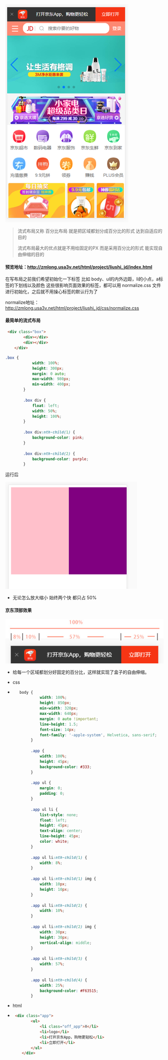 ![](../../../image/html_css/jd.png)

> 流式布局又称 百分比布局 就是把区域都划分成百分比的形式 达到自适应的目的
>
> 流式布局最大的优点就是不用给固定的PX 而是采用百分比的形式 能实现自由伸缩的目的

#### 预览地址：http://zmlong.usa3v.net/html/project/liushi_jd/index.html

在写布局之前我们希望初始化一下标签 比如 body、ul的内外边距，li的小点，a标签的下划线以及颜色 这些很影响页面效果的标签，都可以用 normalize.css 文件进行初始化，之后就不用操心标签的默认行为了

normalize地址：http://zmlong.usa3v.net/html/project/liushi_jd/css/normalize.css

#### 最简单的流式布局

~~~html
 <div class="box">
        <div></div>
        <div></div>
    </div>
~~~

~~~css
.box {
            width: 100%;
            height: 300px;
            margin: 0 auto;
            max-width: 980px;
            min-width: 400px;
        }
        
        .box div {
            float: left;
            width: 50%;
            height: 100%;
        }
        
        .box div:nth-child(1) {
            background-color: pink;
        }
        
        .box div:nth-child(2) {
            background-color: purple;
        }
~~~

运行后

![](../../../image/html_css/article01.png)

- 无论怎么放大缩小 始终两个快 都只占 50%

#### 京东顶部效果

<img src="../../../image/html_css/liushi_JD.jpg" style="zoom:150%;" />

- 给每一个区域都划分好固定的百分比，这样就实现了盒子的自由伸缩。

- css

- ~~~css
     body {
              width: 100%;
              height: 850px;
              min-width: 320px;
              max-width: 640px;
              margin: 0 auto !important;
              line-height: 1.5;
              font-size: 14px;
              font-family: '-apple-system', Helvetica, sans-serif;
          }
    
          .app {
              width: 100%;
              height: 45px;
              background-color: #333;
          }
    
          .app ul {
              margin: 0;
              padding: 0;
          }
    
          .app ul li {
              list-style: none;
              float: left;
              height: 45px;
              text-align: center;
              line-height: 45px;
              color: white;
          }
    
          .app ul li:nth-child(1) {
              width: 8%;
          }
    
          .app ul li:nth-child(1) img {
              width: 10px;
              height: 10px;
          }
    
          .app ul li:nth-child(2) {
              width: 10%;
          }
    
          .app ul li:nth-child(2) img {
              width: 30px;
              height: 30px;
              vertical-align: middle;
          }
    
          .app ul li:nth-child(3) {
              width: 57%;
          }
    
          .app ul li:nth-child(4) {
              width: 25%;
              background-color: #F63515;
          }
  ~~~

- html

- ~~~html
   <div class="app">
          <ul>
              <li class="off_app">X</li>
              <li>logo</li>
              <li>打开京东App，购物更轻松</li>
              <li>立即打开</li>
          </ul>
      </div>
  ~~~

#### 